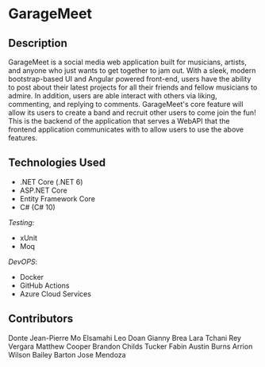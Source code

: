 # GarageMeet

## Description
GarageMeet is a social media web application built for musicians, artists, and anyone who just wants to get together to jam out. With a sleek, modern bootstrap-based UI and Angular powered front-end, users have the ability to post about their latest projects for all their friends and fellow musicians to admire. In addition, users are able interact with others via liking, commenting, and replying to comments. GarageMeet's core feature will allow its users to create a band and recruit other users to come join the fun! This is the backend of the application that serves a WebAPI that the frontend application communicates with to allow users to use the above features.

## Technologies Used

- .NET Core (.NET 6)
- ASP.NET Core
- Entity Framework Core
- C# (C# 10)

_Testing:_
- xUnit
- Moq

_DevOPS_:
 - Docker
 - GitHub Actions
 - Azure Cloud Services


## Contributors
Donte Jean-Pierre
Mo Elsamahi
Leo Doan
Gianny Brea
Lara Tchani
Rey Vergara
Matthew Cooper
Brandon Childs
Tucker Fabin
Austin Burns
Arrion Wilson
Bailey Barton
Jose Mendoza

